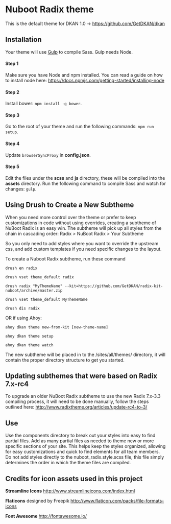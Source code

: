 # Nuboot Radix theme

This is the default theme for DKAN 1.0 -> https://github.com/GetDKAN/dkan


## Installation

Your theme will use [Gulp](http://gulpjs.com) to compile Sass. Gulp needs Node.

#### Step 1
Make sure you have Node and npm installed.
You can read a guide on how to install node here: https://docs.npmjs.com/getting-started/installing-node

#### Step 2
Install bower: `npm install -g bower`.

#### Step 3
Go to the root of your theme and run the following commands: `npm run setup`.

#### Step 4
Update `browserSyncProxy` in **config.json**.

#### Step 5
Edit the files under the **scss** and **js** directory, these will be compiled into the **assets** directory.
Run the following command to compile Sass and watch for changes: `gulp`.

## Using Drush to Create a New Subtheme

When you need more control over the theme or prefer to keep customizations in code without using overrides, creating a subtheme of NuBoot Radix is an easy win. The subtheme will pick up all styles from the chain in cascading order: Radix > NuBoot Radix > Your Subtheme

So you only need to add styles where you want to override the upstream css, and add custom templates if you need specific changes to the layout.

To create a Nuboot Radix subtheme, run these command

```drush en radix```

```drush vset theme_default radix```

```drush radix "MyThemeName" --kit=https://github.com/GetDKAN/radix-kit-nuboot/archive/master.zip```

```drush vset theme_default MyThemeName```

```drush dis radix```

OR if using Ahoy:

```ahoy dkan theme new-from-kit [new-theme-name]```

```ahoy dkan theme setup```

```ahoy dkan theme watch```

The new subtheme will be placed in to the /sites/all/themes/ directory, it will contain the proper directory structure to get you started. 


## Updating subthemes that were based on Radix 7.x-rc4

To upgrade an older NuBoot Radix subtheme to use the new Radix 7.x-3.3 compiling process, it will need to be done manually, follow the steps outlined here:
http://www.radixtheme.org/articles/update-rc4-to-3/


## Use

Use the components directory to break out your styles into easy to find partial files. Add as many partial files as needed to theme new or more specific sections of your site. This helps keep the styles organized, allowing for easy customizations and quick to find elements for all team members. Do not add styles directly to the nuboot_radix.style.scss file, this file simply determines the order in which the theme files are compiled.



## Credits for icon assets used in this project

**Streamline Icons** http://www.streamlineicons.com/index.html

**Flaticons** designed by Freepik http://www.flaticon.com/packs/file-formats-icons

**Font Awesome** http://fontawesome.io/
